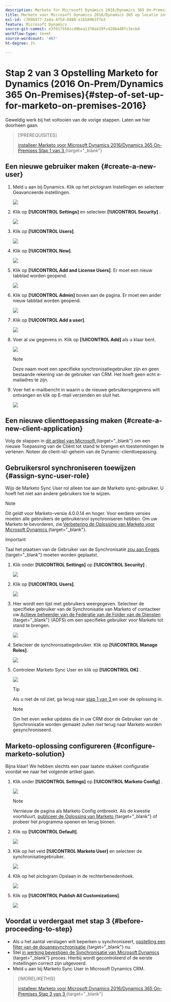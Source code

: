 ```yaml
---
description: Marketo for Microsoft Dynamics 2016/Dynamics 365 On-Premises Stap 2 van 3 - Marketo Docs - Productdocumentatie installeren
title: Marketo voor Microsoft Dynamics 2016/Dynamics 365 op locatie installeren Stap 2 van 3
exl-id: c789b977-7ada-4f5d-8488-e1b58963f7e3
feature: Microsoft Dynamics
source-git-commit: e3f61755dccd9bea1378a429fc428b440fc3ecb4
workflow-type: tm+mt
source-wordcount: '467'
ht-degree: 1%

---
```


# Stap 2 van 3 Opstelling Marketo for Dynamics (2016 On-Prem/Dynamics 365 On-Premises){#step-of-set-up-for-marketo-on-premises-2016}

Geweldig werk bij het voltooien van de vorige stappen. Laten we hier doorheen gaan.

>[!PREREQUISITES]
>
>[ installeer Marketo voor Microsoft Dynamics 2016/Dynamics 365 On-Premises Stap 1 van 3 ](/help/marketo/product-docs/crm-sync/microsoft-dynamics-sync/sync-setup/microsoft-dynamics-2016-dynamics-365-on-premises/step-1-of-3-install.md){target="_blank"}

## Een nieuwe gebruiker maken {#create-a-new-user}

1. Meld u aan bij Dynamics. Klik op het pictogram Instellingen en selecteer Geavanceerde instellingen.

   ![](assets/step-2-of-3-marketo-on-premises-2016-1.png)

1. Klik op **[!UICONTROL Settings]** en selecteer **[!UICONTROL Security]** .

   ![](assets/step-2-of-3-marketo-on-premises-2016-2.png)

1. Klik op **[!UICONTROL Users]**.

   ![](assets/step-2-of-3-marketo-on-premises-2016-3.png)

1. Klik op **[!UICONTROL New]**.

   ![](assets/step-2-of-3-marketo-on-premises-2016-4.png)

1. Klik op **[!UICONTROL Add and License Users]**. Er moet een nieuw tabblad worden geopend.

   ![](assets/step-2-of-3-marketo-on-premises-2016-5.png)

1. Klik op **[!UICONTROL Admin]** boven aan de pagina. Er moet een ander nieuw tabblad worden geopend.

   ![](assets/step-2-of-3-marketo-on-premises-2016-6.png)

1. Klik op **[!UICONTROL Add a user]**.

   ![](assets/step-2-of-3-marketo-on-premises-2016-7.png)

1. Voer al uw gegevens in. Klik op **[!UICONTROL Add]** als u klaar bent.

   ![](assets/step-2-of-3-marketo-on-premises-2016-8.png)

   >[!NOTE]
   >
   >Deze naam moet een specifieke synchronisatiegebruiker zijn en geen bestaande rekening van de gebruiker van CRM. Het hoeft geen echt e-mailadres te zijn.

1. Voer het e-mailbericht in waarin u de nieuwe gebruikersgegevens wilt ontvangen en klik op E-mail verzenden en sluit het.

   ![](assets/step-2-of-3-marketo-on-premises-2016-9.png)

## Een nieuwe clienttoepassing maken {#create-a-new-client-application}

Volg de stappen in [ dit artikel van Microsoft ](https://docs.microsoft.com/en-us/windows-server/identity/ad-fs/development/enabling-oauth-confidential-clients-with-ad-fs#create-an-application-group-in-ad-fs-2016-or-later){target="_blank"} om een nieuwe Toepassing van de Cliënt tot stand te brengen en toestemmingen te verlenen. Noteer de client-id/-geheim van de Dynamic-clienttoepassing.

## Gebruikersrol synchroniseren toewijzen {#assign-sync-user-role}

Wijs de Marketo Sync User rol alleen toe aan de Marketo sync-gebruiker. U hoeft het niet aan andere gebruikers toe te wijzen.

>[!NOTE]
>
>Dit geldt voor Marketo-versie 4.0.0.14 en hoger. Voor eerdere versies moeten alle gebruikers de gebruikersrol synchroniseren hebben. Om uw Marketo te bevorderen, zie [ Verbetering de Oplossing van Marketo voor Microsoft Dynamics ](/help/marketo/product-docs/crm-sync/microsoft-dynamics-sync/sync-setup/update-the-marketo-solution-for-microsoft-dynamics.md){target="_blank"}.

>[!IMPORTANT]
>
>Taal het plaatsen van de Gebruiker van de Synchronisatie [ zou aan Engels ](https://learn.microsoft.com/en-us/power-platform/admin/enable-languages){target="_blank"} moeten worden geplaatst.

1. Klik onder **[!UICONTROL Settings]** op **[!UICONTROL Security]** .

   ![](assets/assign1.png)

1. Klik op **[!UICONTROL Users]**.

   ![](assets/assign2.png)

1. Hier wordt een lijst met gebruikers weergegeven. Selecteer de specifieke gebruiker van de Synchronisatie van Marketo of contacteer uw [ Actieve beheerder van de Federatie van de Folder van de Diensten ](https://msdn.microsoft.com/en-us/library/bb897402.aspx){target="_blank"} (ADFS) om een specifieke gebruiker voor Marketo tot stand te brengen.

   ![](assets/image2015-3-26-10-3a39-3a35.png)

1. Selecteer de synchronisatiegebruiker. Klik op **[!UICONTROL Manage Roles]**.

   ![](assets/assign4.png)

1. Controleer Marketo Sync User en klik op **[!UICONTROL OK]** .

   ![](assets/assign5.png)

   >[!TIP]
   >
   >Als u niet de rol ziet, ga terug naar [ stap 1 van 3 ](/help/marketo/product-docs/crm-sync/microsoft-dynamics-sync/sync-setup/microsoft-dynamics-2016-dynamics-365-on-premises/step-1-of-3-install.md) en voer de oplossing in.

   >[!NOTE]
   >
   >Om het even welke updates die in uw CRM door de Gebruiker van de Synchronisatie worden gemaakt zullen _niet_ terug naar Marketo worden gesynchroniseerd.

## Marketo-oplossing configureren {#configure-marketo-solution}

Bijna klaar! We hebben slechts een paar laatste stukken configuratie voordat we naar het volgende artikel gaan.

1. Klik onder **[!UICONTROL Settings]** op **[!UICONTROL Marketo Config]** .

   ![](assets/configure1.png)

   >[!NOTE]
   >
   >Vernieuw de pagina als Marketo Config ontbreekt. Als de kwestie voortduurt, [ publiceer de Oplossing van Marketo ](/help/marketo/product-docs/crm-sync/microsoft-dynamics-sync/sync-setup/microsoft-dynamics-2016-dynamics-365-on-premises/step-1-of-3-install.md){target="_blank"} of probeer het programma openen en terug binnen.

1. Klik op **[!UICONTROL Default]**.

   ![](assets/configure2.png)

1. Klik op het veld **[!UICONTROL Marketo User]** en selecteer de synchronisatiegebruiker.

   ![](assets/configure3.png)

1. Klik op het pictogram Opslaan in de rechterbenedenhoek.

   ![](assets/configure4.png)

1. Klik op **[!UICONTROL Publish All Customizations]**.

   ![](assets/publish-all-customizations1.png)

## Voordat u verdergaat met stap 3 {#before-proceeding-to-step}

* Als u het aantal verslagen wilt beperken u synchroniseert, [ opstelling een filter van de douanesynchronisatie ](/help/marketo/product-docs/crm-sync/microsoft-dynamics-sync/create-a-custom-dynamics-sync-filter.md){target="_blank"} nu.
* Stel [ in werking bevestigen de Synchronisatie van Microsoft Dynamics ](/help/marketo/product-docs/crm-sync/microsoft-dynamics-sync/sync-setup/validate-microsoft-dynamics-sync.md){target="_blank"} proces. Hierbij wordt gecontroleerd of de eerste instellingen correct zijn uitgevoerd.
* Meld u aan bij Marketo Sync User in Microsoft Dynamics CRM.

>[!MORELIKETHIS]
>
>[ installeer Marketo voor Microsoft Dynamics 2016/Dynamics 365 On-Premises Stap 3 van 3 ](/help/marketo/product-docs/crm-sync/microsoft-dynamics-sync/sync-setup/microsoft-dynamics-2016-dynamics-365-on-premises/step-3-of-3-connect.md){target="_blank"}
